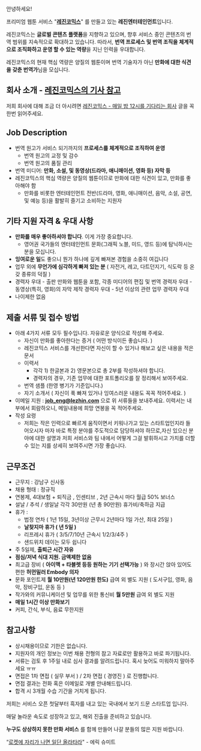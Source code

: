안녕하세요!

프리미엄 웹툰 서비스 "**[레진코믹스](http://www.lezhin.com)**" 를 만들고 있는 **레진엔터테인먼트**입니다.

레진코믹스는 **글로벌 콘텐츠 플랫폼**을 지향하고 있으며, 향후 서비스 중인 콘텐츠의 번역 범위를 지속적으로 확대하고 있습니다. 따라서, **번역 프로세스 및 번역 조직을 체계적으로 조직화하고 운영 할 수 있는 역량**을 지닌 인력을 우대합니다.

레진코믹스의 현재 핵심 역량은 양질의 웹툰이며 번역 기술자가 아닌 **만화에 대한 식견을 갖춘 번역가**님을 모십니다.

## 회사 소개 - [레진코믹스의 기사 참고](https://github.com/lezhin/apply/blob/master/README.md)

저희 회사에 대해 조금 더 아시려면 [레진코믹스 - 매일 밤 12시를 기다리는 회사](http://xguru.net/1870) 글을 꼭 한번 읽어주세요.

## Job Description
- 번역 원고가 서비스 되기까지의 **프로세스를 체계적으로 조직하여 운영**
	- 번역 원고의 교정 및 감수
	- 번역 원고의 품질 관리
- 번역 미디어: **만화, 소설, 및 동영상(드라마, 애니매이션, 영화 등) 자막 등**
- 레진코믹스의 핵심 역량은 양질의 웹툰이므로 만화에 대한 식견이 있고, 만화를 좋아해야 함
	- 만화를 비롯한 엔터테인먼트 전반(드라마, 영화, 애니매이션, 음악, 소설, 공연, 및 예능 등)을 활발히 즐기고 소비하는 지원자

## 기타 지원 자격 & 우대 사항

- **만화를 매우 좋아하셔야 합니다**. 이게 가장 중요합니다.
	- 영어권 국가들의 엔터테인먼트 문화(그래픽 노블, 미드, 영드 등)에 탐닉하시는 분을 모십니다.
- **잉여로운 일**도 좋으니 뭔가 하나에 깊게 빠져본 경험을 소중히 여깁니다
- 업무 외에 **무언가에 심각하게 빠져 있는 분** ( 자전거, 레고, 다트던지기, 식도락 등 온갖 종류의 덕질 )
- 경력자 우대
        - 출판 만화와 웹툰을 포함, 각종 미디어의 편집 및 번역 경력자 우대
        - 동영상(특히, 영화)의 자막 제작 경력자 우대
        -  5년 이상의 관련 업무 경력자 우대
- 나이제한 없음

## 제출 서류 및 접수 방법

- 아래 4가지 서류 모두 필수입니다. 자유로운 양식으로 작성해 주세요.
	- 자신이 만화를 좋아한다는 증거 ( 어떤 방식이든 좋습니다. )
	- 레진코믹스 서비스를 개선한다면 자신이 할 수 있거나 해보고 싶은 내용을 적은 문서
	- 이력서
		- 각각 1) 한글본과 2) 영문본으로 총 2부를 작성하셔야 합니다. 
		- 경력자의 경우, 기존 업무에 대한 포트폴리오를 잘 정리해서 보여주세요.     
	- 번역 샘플 (한영 병기가 기준입니다.)
	- 자기 소개서 ( 자신이 푹 빠져 있거나 잉여스러운 내용도 꼭꼭 적어주세요. )
- 이메일 지원 : **job_eng@lezhin.com** 으로 위 서류들을 보내주세요. 이력서는 내부에서 회람하오니, 메일내용에 희망 연봉을 꼭 적어주세요.
- 작성 요령
	- 저희는 작은 인력으로 빠르게 움직이면서 키워나가고 있는 스타트업인지라 들어오시자 마자 바로 특정 분야를 주도적으로 담당하셔야 하므로,자신 있으신 분야에 대한 설명과 저희 서비스와 팀 내에서 어떻게 그걸 발휘하시고 가치를 더할 수 있는 지를 상세히 보여주시면 가장 좋습니다.

## 근무조건

- 근무지 : 강남구 신사동
- 채용 형태 : 정규직
- 연봉제, 4대보험 + 퇴직금 , 인센티브 , 2년 근속시 마다 월급 50% 보너스
- 설날 / 추석 / 생일날 각각 30만원 (년 총 90만원) 휴가비/축하금 지급
- 휴가 : 
  - 법정 연차 ( 1년 15일, 3년이상 근무시 2년마다 1일 가산, 최대 25일 )
  - **날찾지마 휴가 ( 년 5일 )**
  - 리프레시 휴가 ( 3/5/7/10년 근속시 1/2/3/4주 )
  - 샌드위치 데이는 모두 쉽니다 
- 주 5일제, **출퇴근 시간 자유**
- **점심/저녁 식대 지원. 금액제한 없음**
- 최고급 장비 ( **아이맥 + 타블렛 등등 원하는 기기 선택가능** ) 와 장시간 앉아 있어도 편한 **허먼밀러 Embody 의자**
- 문화 포인트제 **월 10만원(년 120만원 한도)** 급여 외 별도 지원 ( 도서구입, 영화, 음악, 장비구입, 운동 등 )
- 작가와의 커뮤니케이션 및 업무를 위한 통신비 **월 5만원** 급여 외 별도 지원
- **매일 1시간 이상 만화보기**
- 커피, 간식, 부식, 음료 무한지원

## 참고사항

- 상시채용이므로 기한은 없습니다.
- 지원자의 개인 정보는 이번 채용 전형의 참고 자료로만 활용하고 바로 파기됩니다.
- 서류는 검토 후 1주일 내로 심사 결과를 알려드립니다. 혹시 늦어도 미워하지 말아주세요 ㅠㅠ
- 면접은 1차 면접 ( 실무 부서 ) / 2차 면접 ( 경영진 ) 로 진행합니다.
- 면접 결과는 전화 혹은 이메일로 개별 안내해드립니다.
- 합격 시 3개월 수습 기간을 거치게 됩니다.

저희는 서비스 오픈 첫달부터 흑자를 내고 있는 국내에서 보기 드문 스타트업 입니다.

매달 놀라운 속도로 성장하고 있고, 해외 진출을 준비하고 있습니다.

**누구도 상상하지 못한 만화 서비스** 를 함께 만들어 나갈 분들의 많은 지원 바랍니다.

“[로켓에 자리가 나면 일단 올라타라](http://estima.wordpress.com/2012/05/28/sheryl/)" - 에릭 슈미트